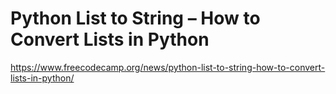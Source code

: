 # Python List to String – How to Convert Lists in Python

https://www.freecodecamp.org/news/python-list-to-string-how-to-convert-lists-in-python/